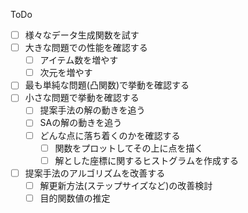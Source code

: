 ToDo

- [ ] 様々なデータ生成関数を試す
- [ ] 大きな問題での性能を確認する
    - [ ] アイテム数を増やす
    - [ ] 次元を増やす
- [ ] 最も単純な問題(凸関数)で挙動を確認する
- [ ] 小さな問題で挙動を確認する
    - [ ] 提案手法の解の動きを追う
    - [ ] SAの解の動きを追う
    - [ ] どんな点に落ち着くのかを確認する
        - [ ] 関数をプロットしてその上に点を描く
        - [ ] 解とした座標に関するヒストグラムを作成する
- [ ] 提案手法のアルゴリズムを改善する
    - [ ] 解更新方法(ステップサイズなど)の改善検討
    - [ ] 目的関数値の推定